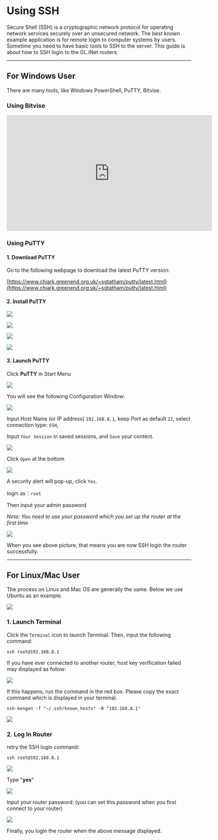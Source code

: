 # Using SSH

Secure Shell (SSH) is a cryptographic network protocol for operating network services securely over an unsecured network. The best known example application is for remote login to computer systems by users. Sometime you need to have basic tools to SSH to the server. This guide is about how to SSH login to the GL.iNet routers.

---

## For Windows User

There are many tools, like Windows PowerShell, PuTTY, Bitvise.

### Using Bitvise

<iframe width="560" height="315" src="https://www.youtube.com/embed/7yVd5UkKJ74" title="YouTube video player" frameborder="0" allow="accelerometer; autoplay; clipboard-write; encrypted-media; gyroscope; picture-in-picture" allowfullscreen></iframe>

### Using PuTTY

#### 1. Download PuTTY

Go to the following webpage to download the latest PuTTY version:

[https://www.chiark.greenend.org.uk/~sgtatham/putty/latest.html](https://www.chiark.greenend.org.uk/~sgtatham/putty/latest.html)

#### 2. Install PuTTY

![](https://static.gl-inet.com/docs/en/2.x/app/src/ssh/PuTTY-Install-1.png) 

![](https://static.gl-inet.com/docs/en/2.x/app/src/ssh/PuTTY-Install-2.png) 

![](https://static.gl-inet.com/docs/en/2.x/app/src/ssh/PuTTY-Install-3.png) 

![](https://static.gl-inet.com/docs/en/2.x/app/src/ssh/PuTTY-Install-4.png) 

#### 3. Launch PuTTY 

Click **PuTTY** in Start Menu 

![](https://static.gl-inet.com/docs/en/2.x/app/src/ssh/1522164842915.png) 

You will see the following Configuration Window: 

![](https://static.gl-inet.com/docs/en/2.x/app/src/ssh/Setup-PuTTY-1.png) 

Input Host Name (or IP address) `192.168.8.1`, keep Port as default `22`, select connection type: `SSH`,

Input `Your Session` in saved sessions, and `Save` your content.

![](https://static.gl-inet.com/docs/en/2.x/app/src/ssh/Setup-PuTTY-2.png)  

Click `Open` at the bottom

![](https://static.gl-inet.com/docs/en/2.x/app/src/ssh/Setup-PuTTY-3.png) 

A security alert will pop-up, click `Yes`.

login as：`root`

Then input your admin password 

*Note: You need to use your password which you set up the router at the first time*

![](https://static.gl-inet.com/docs/en/2.x/app/src/ssh/SSH-in-2.png)  

When you see above picture, that means you are now SSH login the router successfully.  

---

## For Linux/Mac User

The process on Linux and Mac OS are generally the same. Below we use Ubuntu as an example.

![](https://static.gl-inet.com/docs/en/2.x/app/src/ssh/Ubuntu-Login.png)

### 1. Launch Terminal

Click the `Terminal` icon to launch Terminal. Then, input the following command: 

`ssh root@192.168.8.1` 

If you have ever connected to another router, host key verification failed may displayed as follow:

![](https://static.gl-inet.com/docs/en/2.x/app/src/ssh/remove-ssh-keygen.png) 

If this happens, run the command in the red box. Please copy the exact command which is displayed in your terminal.

`ssh-kengen -f "~/.ssh/known_hosts" -R "192.168.8.1"`

![](https://static.gl-inet.com/docs/en/2.x/app/src/ssh/Removed-Host-keygen.png)

### 2. Log In Router

retry the SSH login command: 

`ssh root@192.168.8.1` 

![](https://static.gl-inet.com/docs/en/2.x/app/src/ssh/Ubuntu-sshin-router-1.png)  

Type "**yes**"

![](https://static.gl-inet.com/docs/en/2.x/app/src/ssh/Ubuntu-sshin-router-2.png)  	

Input your router password: (you can set this password when you first connect to your router)

![](https://static.gl-inet.com/docs/en/2.x/app/src/ssh/1522205896331.png) 

Finally, you login the router when the above message displayed.
